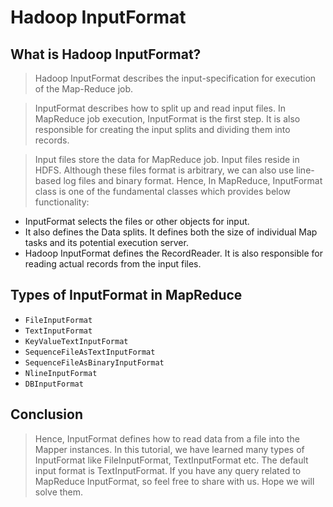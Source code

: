 # Hadoop InputFormat

## What is Hadoop InputFormat?

>Hadoop InputFormat describes the input-specification for execution of the Map-Reduce job.

>InputFormat describes how to split up and read input files. In MapReduce job execution, InputFormat is the first step. It is also responsible for creating the input splits and dividing them into records.

> Input files store the data for MapReduce job. Input files reside in HDFS. Although these files format is arbitrary, we can also use line-based log files and binary format. Hence, In MapReduce, InputFormat class is one of the fundamental classes which provides below functionality:

- InputFormat selects the files or other objects for input.
- It also defines the Data splits. It defines both the size of individual Map tasks and its potential execution server.
- Hadoop InputFormat defines the RecordReader. It is also responsible for reading actual records from the input files.

## Types of InputFormat in MapReduce

- `FileInputFormat`
- `TextInputFormat`
- `KeyValueTextInputFormat`
- `SequenceFileAsTextInputFormat`
- `SequenceFileAsBinaryInputFormat`
- `NlineInputFormat`
- `DBInputFormat`

## Conclusion

> Hence, InputFormat defines how to read data from a file into the Mapper instances. In this tutorial, we have learned many types of InputFormat like FileInputFormat, TextInputFormat etc. The default input format is TextInputFormat. If you have any query related to MapReduce InputFormat, so feel free to share with us. Hope we will solve them.